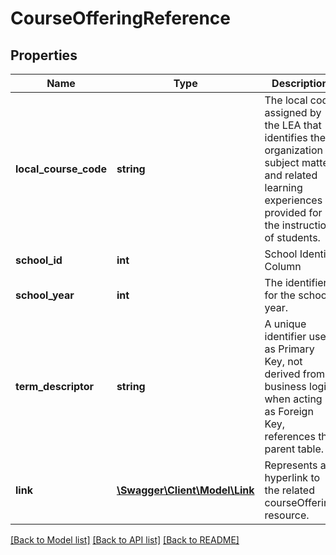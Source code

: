 # CourseOfferingReference

## Properties
Name | Type | Description | Notes
------------ | ------------- | ------------- | -------------
**local_course_code** | **string** | The local code assigned by the LEA that identifies the organization of subject matter and related learning experiences provided for the instruction of students. | [optional] 
**school_id** | **int** | School Identity Column   | [optional] 
**school_year** | **int** | The identifier for the school year. | [optional] 
**term_descriptor** | **string** | A unique identifier used as Primary Key, not derived from business logic, when acting as Foreign Key, references the parent table. | [optional] 
**link** | [**\Swagger\Client\Model\Link**](Link.md) | Represents a hyperlink to the related courseOffering resource. | [optional] 

[[Back to Model list]](../README.md#documentation-for-models) [[Back to API list]](../README.md#documentation-for-api-endpoints) [[Back to README]](../README.md)


